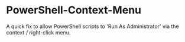 # PowerShell-Context-Menu
A quick fix to allow PowerShell scripts to 'Run As Administrator' via the context / right-click menu.
